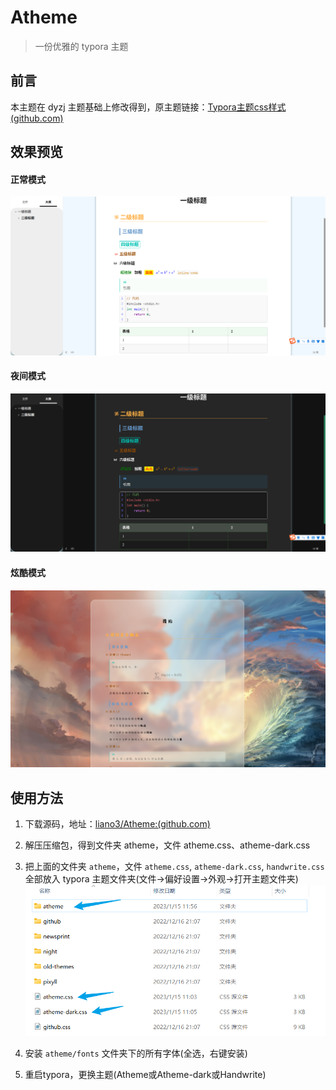 # Atheme

> 一份优雅的 typora 主题

## 前言

本主题在 dyzj 主题基础上修改得到，原主题链接：[Typora主题css样式 (github.com)](https://github.com/muggledy/typora-dyzj-theme)

## 效果预览

#### 正常模式

![image-20230129205751831](./readme.assets/image-20230129205751831.png)

#### 夜间模式

![image-20230129205814105](./readme.assets/image-20230129205814105.png)

#### 炫酷模式

![image-666](./readme.assets/image-666.png)

## 使用方法

1. 下载源码，地址：[liano3/Atheme:(github.com)](https://github.com/liano3/typora/archive/refs/heads/main.zip)
2. 解压压缩包，得到文件夹 atheme，文件 atheme.css、atheme-dark.css
3. 把上面的文件夹 `atheme`，文件 `atheme.css`, `atheme-dark.css`, `handwrite.css` 全部放入 typora 主题文件夹(文件->偏好设置->外观->打开主题文件夹)
![image-20230129205928475](./readme.assets/image-20230129205928475.png)

4. 安装 `atheme/fonts` 文件夹下的所有字体(全选，右键安装)

5. 重启typora，更换主题(Atheme或Atheme-dark或Handwrite)
